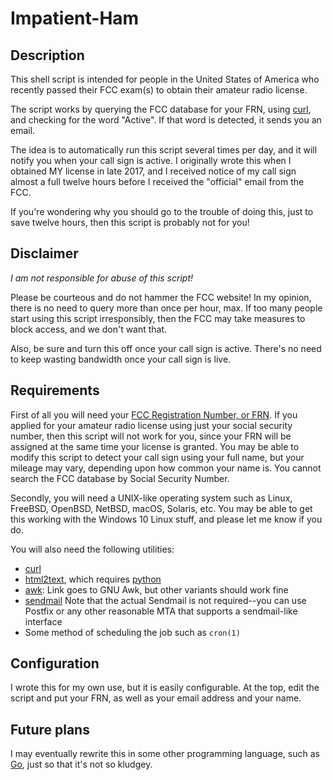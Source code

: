 # Impatient-Ham

## Description

This shell script is intended for people in the United States of
America who recently passed their FCC exam(s) to obtain their amateur
radio license.

The script works by querying the FCC database for your FRN, using
[curl](https://curl.haxx.se), and checking for the word "Active". If
that word is detected, it sends you an email.

The idea is to automatically run this script several times per day,
and it will notify you when your call sign is active. I originally
wrote this when I obtained MY license in late 2017, and I received
notice of my call sign almost a full twelve hours before I received
the "official" email from the FCC.

If you're wondering why you should go to the trouble of doing this,
just to save twelve hours, then this script is probably not for you!

## Disclaimer

*I am not responsible for abuse of this script!*

Please be courteous and do not hammer the FCC website! In my opinion,
there is no need to query more than once per hour, max. If too many
people start using this script irresponsibly, then the FCC may take
measures to block access, and we don't want that.

Also, be sure and turn this off once your call sign is active. There's
no need to keep wasting bandwidth once your call sign is live.

## Requirements

First of all you will need your [FCC Registration Number, or FRN](https://apps.fcc.gov/coresWeb/publicHome.do).
If you applied for your amateur radio license using just your social
security number, then this script will not work for you, since your
FRN will be assigned at the same time your license is granted. You may
be able to modify this script to detect your call sign using your full
name, but your mileage may vary, depending upon how common your name
is. You cannot search the FCC database by Social Security Number.

Secondly, you will need a UNIX-like operating system such as Linux,
FreeBSD, OpenBSD, NetBSD, macOS, Solaris, etc. You may be able to get
this working with the Windows 10 Linux stuff, and please let me know
if you do.

You will also need the following utilities:

* [curl](https://curl.haxx.se)
* [html2text](https://pypi.org/project/html2text/), which requires [python](https://python.org)
* [awk](https://www.gnu.org/software/gawk/): Link goes to GNU Awk, but other variants should work fine
* [sendmail](https://en.wikipedia.org/wiki/Sendmail) Note that the actual Sendmail is not required--you can use Postfix or any other reasonable MTA that supports a sendmail-like interface
* Some method of scheduling the job such as `cron(1)`

## Configuration

I wrote this for my own use, but it is easily configurable. At the
top, edit the script and put your FRN, as well as your email address
and your name.

## Future plans

I may eventually rewrite this in some other programming language, such
as [Go](https://golang.org/), just so that it's not so kludgey.

